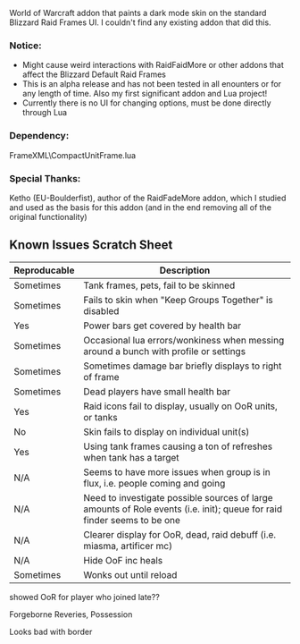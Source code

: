 World of Warcraft addon that paints a dark mode skin on the standard Blizzard Raid Frames UI. I couldn't find any existing addon that did this.

### Notice:
- Might cause weird interactions with RaidFaidMore or other addons that affect the Blizzard Default Raid Frames
- This is an alpha release and has not been tested in all enounters or for any length of time. Also my first significant addon and Lua project!
- Currently there is no UI for changing options, must be done directly through Lua

### Dependency: 
FrameXML\CompactUnitFrame.lua

### Special Thanks:
Ketho (EU-Boulderfist), author of the RaidFadeMore addon, which I studied and used as the basis for this addon (and in the end removing all of the original functionality)

## Known Issues Scratch Sheet

| Reproducable | Description |
| --- | --- |
| Sometimes | Tank frames, pets, fail to be skinned |
| Sometimes | Fails to skin when "Keep Groups Together" is disabled |
| Yes | Power bars get covered by health bar |
| Sometimes | Occasional lua errors/wonkiness when messing around a bunch with profile or settings |
| Sometimes | Sometimes damage bar briefly displays to right of frame |
| Sometimes | Dead players have small health bar |
| Yes | Raid icons fail to display, usually on OoR units, or tanks |
| No | Skin fails to display on individual unit(s)|
| Yes | Using tank frames causing a ton of refreshes when tank has a target |
| N/A | Seems to have more issues when group is in flux, i.e. people coming and going |
| N/A | Need to investigate possible sources of large amounts of Role events (i.e. init); queue for raid finder seems to be one |
| N/A | Clearer display for OoR, dead, raid debuff (i.e. miasma, artificer mc) |
| N/A | Hide OoF inc heals |
| Sometimes | Wonks out until reload |

showed OoR for player who joined late??

Forgeborne Reveries, Possession

Looks bad with border